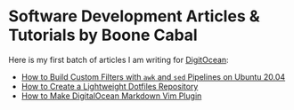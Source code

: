 # Software Development Articles & Tutorials by Boone Cabal

Here is my first batch of articles I am writing for [DigitOcean](https://digitalocean.com):

- [How to Build Custom Filters with `awk` and `sed` Pipelines on Ubuntu 20.04](https://github.com/boonecabaldev)
- [How to Create a Lightweight Dotfiles Repository](https://github.com/boonecabaldev)
- [How to Make DigitalOcean Markdown Vim Plugin](https://github.com/boonecabaldev)
